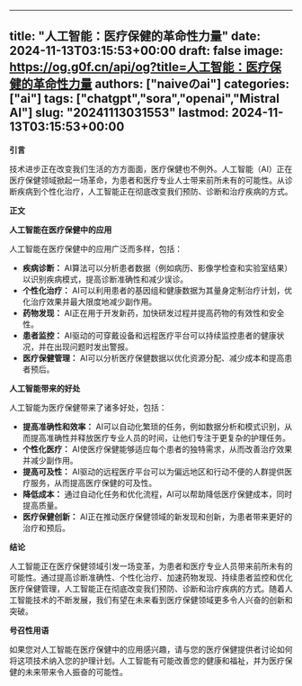 
---
title: "人工智能：医疗保健的革命性力量"
date: 2024-11-13T03:15:53+00:00
draft: false
image: https://og.g0f.cn/api/og?title=人工智能：医疗保健的革命性力量
authors: ["naiveのai"]
categories: ["ai"]
tags: ["chatgpt","sora","openai","Mistral AI"]
slug: "20241113031553"
lastmod: 2024-11-13T03:15:53+00:00
---
**引言**

技术进步正在改变我们生活的方方面面，医疗保健也不例外。人工智能（AI）正在医疗保健领域掀起一场革命，为患者和医疗专业人士带来前所未有的可能性。从诊断疾病到个性化治疗，人工智能正在彻底改变我们预防、诊断和治疗疾病的方式。

**正文**

**人工智能在医疗保健中的应用**

人工智能在医疗保健中的应用广泛而多样，包括：

* **疾病诊断：** AI算法可以分析患者数据（例如病历、影像学检查和实验室结果）以识别疾病模式，提高诊断准确性和减少误诊。
* **个性化治疗：** AI可以利用患者的基因组和健康数据为其量身定制治疗计划，优化治疗效果并最大限度地减少副作用。
* **药物发现：** AI正在用于开发新药，加快研发过程并提高药物的有效性和安全性。
* **患者监控：** AI驱动的可穿戴设备和远程医疗平台可以持续监控患者的健康状况，并在出现问题时发出警报。
* **医疗保健管理：** AI可以分析医疗保健数据以优化资源分配、减少成本和提高患者预后。

**人工智能带来的好处**

人工智能为医疗保健带来了诸多好处，包括：

* **提高准确性和效率：** AI可以自动化繁琐的任务，例如数据分析和模式识别，从而提高准确性并释放医疗专业人员的时间，让他们专注于更复杂的护理任务。
* **个性化医疗：** AI使医疗保健能够适应每个患者的独特需求，从而改善治疗效果并减少副作用。
* **提高可及性：** AI驱动的远程医疗平台可以为偏远地区和行动不便的人群提供医疗服务，从而提高医疗保健的可及性。
* **降低成本：** 通过自动化任务和优化流程，AI可以帮助降低医疗保健成本，同时提高质量。
* **医疗保健创新：** AI正在推动医疗保健领域的新发现和创新，为患者带来更好的治疗和预后。

**结论**

人工智能正在医疗保健领域引发一场变革，为患者和医疗专业人员带来前所未有的可能性。通过提高诊断准确性、个性化治疗、加速药物发现、持续患者监控和优化医疗保健管理，人工智能正在彻底改变我们预防、诊断和治疗疾病的方式。随着人工智能技术的不断发展，我们有望在未来看到医疗保健领域更多令人兴奋的创新和突破。

**号召性用语**

如果您对人工智能在医疗保健中的应用感兴趣，请与您的医疗保健提供者讨论如何将这项技术纳入您的护理计划。人工智能有可能改善您的健康和福祉，并为医疗保健的未来带来令人振奋的可能性。